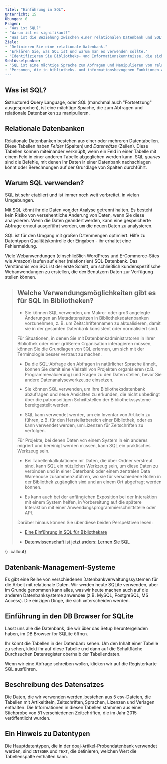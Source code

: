 ```yaml
---
Titel: "Einführung in SQL".
Unterricht: 15
Übungen: 0
Fragen:
- "Was ist SQL?"
- "Warum ist es signifikant?"
- "Was ist die Beziehung zwischen einer relationalen Datenbank und SQL?"
Ziele:
- "Definieren Sie eine relationale Datenbank."
- "Erklären Sie, was SQL ist und warum man es verwenden sollte."
- "Identifizieren Sie Bibliotheks- und Informationskenntnisse, die sich auf die Verwendung von SQL beziehen".
Schlüsselpunkte:
- "SQL ist eine mächtige Sprache zum Abfragen und Manipulieren von relationalen Datenbanken".
- "Personen, die in bibliotheks- und informationsbezogenen Funktionen arbeiten, verfügen über Fähigkeiten, die es ihnen ermöglichen, SQL zum Organisieren von und Zugreifen auf Daten zu verwenden.
---
```


## Was ist SQL?

**S**structured **Q**uery **L**anguage, oder SQL (manchmal auch "Fortsetzung" ausgesprochen), ist eine mächtige Sprache, die zum Abfragen und
relationale Datenbanken zu manipulieren. 

## Relationale Datenbanken

Relationale Datenbanken bestehen aus einer oder mehreren Datentabellen. Diese Tabellen haben
_Felder_ (Spalten) und _Datensätze_ (Zeilen). Diese Tabellen können
miteinander verknüpft, wenn ein Feld in einer Tabelle mit einem Feld in einer anderen Tabelle abgeglichen werden kann. 
SQL _queries_ sind die Befehle, mit denen Ihr Daten in einer Datenbank nachschlagen könnt oder
Berechnungen auf der Grundlage von Spalten durchführt.

## Warum SQL verwenden?

SQL ist sehr etabliert und ist immer noch weit verbreitet. 
in vielen Umgebungen. 

Mit SQL könnt ihr die Daten von der Analyse getrennt halten. Es besteht kein Risiko von
versehentliche Änderung von Daten, wenn Sie diese analysieren. Wenn die Daten geändert werden,
kann eine gespeicherte Abfrage erneut ausgeführt werden, um die neuen Daten zu analysieren.

SQL ist für den Umgang mit großen Datenmengen optimiert. Hilfe zu Datentypen
Qualitätskontrolle der Eingaben - ihr erhaltet eine Fehlermeldung.

Viele Webanwendungen (einschließlich WordPress und E-Commerce-Sites wie Amazon) laufen auf einer (relationalen) SQL-Datenbank. Das Verständnis von SQL ist der erste Schritt, um schließlich kundenspezifische Webanwendungen zu erstellen, die den Benutzern Daten zur Verfügung stellen können.

> ## Welche Verwendungsmöglichkeiten gibt es für SQL in Bibliotheken?
> 
> * Sie können SQL verwenden, um Makro- oder groß angelegte Änderungen an Metadatensätzen in Bibliotheksdatenbanken vorzunehmen, z. B. um Zeitschriftennamen zu aktualisieren, damit sie in der gesamten Datenbank konsistent oder normalisiert sind.
> 
> Für Situationen, in denen Sie mit Datenbankadministratoren in Ihrer Bibliothek oder einer größeren Organisation interagieren müssen, können Sie die Grundlagen von SQL erlernen, um sich mit der Terminologie besser vertraut zu machen.
> 
> * Da die SQL-Abfrage den Abfragen in natürlicher Sprache ähnelt, können Sie damit eine Vielzahl von Projekten organisieren (z.B. Programmevaluierung) und Fragen zu den Daten stellen, bevor Sie andere Datenanalysewerkzeuge einsetzen.
> 
> * Sie können SQL verwenden, um Ihre Bibliotheksdatenbank abzufragen und neue Ansichten zu erkunden, die nicht unbedingt über die patronseitigen Schnittstellen der Bibliothekssysteme bereitgestellt werden.
> 
> * SQL kann verwendet werden, um ein Inventar von Artikeln zu führen, z.B. für den Herstellerbereich einer Bibliothek, oder es kann verwendet werden, um Lizenzen für Zeitschriften zu verfolgen.
> 
> Für Projekte, bei denen Daten von einem System in ein anderes migriert und bereinigt werden müssen, kann SQL ein praktisches Werkzeug sein.
> 
> * Bei Tabellenkalkulationen mit Daten, die über Ordner verstreut sind, kann SQL ein nützliches Werkzeug sein, um diese Daten zu verbinden und in einer Datenbank oder einem zentralen Data Warehouse zusammenzuführen, wo sie für verschiedene Rollen in der Bibliothek zugänglich sind und an einem Ort abgefragt werden können.
> 
> * Es kann auch bei der anfänglichen Exposition bei der Interaktion mit einem System helfen, in Vorbereitung auf die spätere Interaktion mit einer Anwendungsprogrammierschnittstelle oder API.
> 
> Darüber hinaus können Sie über diese beiden Perspektiven lesen:
> 
> * [Eine Einführung in SQL für Bibliothekare](http://ruthtillman.com/an-introduction-to-sql-for-librarians/)
> 
> * [Datenwissenschaft ist jetzt anders: Lernen Sie SQL](https://veekaybee.github.io/2019/02/13/data-science-is-different/)
>
{: .callout}

## Datenbank-Management-Systeme

Es gibt eine Reihe von verschiedenen Datenbankverwaltungssystemen für die Arbeit mit
relationale Daten. Wir werden heute SQLite verwenden, aber im Grunde genommen kann alles, was wir
heute machen auch auf die anderen Datenbanksysteme anwenden (z.B. MySQL,
PostgreSQL, MS Access). Die einzigen Dinge, die sich unterscheiden werden.

## Einführung in den DB Browser for SQLite

Lasst uns alle die Datenbank, die wir über das Setup heruntergeladen haben, im DB Browser for SQLite öffnen.

Ihr könnt die Tabellen in der Datenbank sehen.
Um den Inhalt einer Tabelle zu sehen, klickt ihr auf diese Tabelle und dann auf die Schaltfläche Durchsuchen 
Datenregister oberhalb der Tabellendaten.

Wenn wir eine Abfrage schreiben wollen, klicken wir auf die Registerkarte SQL ausführen.

## Beschreibung des Datensatzes

Die Daten, die wir verwenden werden, bestehen aus 5 csv-Dateien, die Tabellen mit Artikeltiteln, Zeitschriften, Sprachen, Lizenzen und Verlagen enthalten. Die Informationen in diesen Tabellen stammen aus einer Stichprobe von 51 verschiedenen Zeitschriften, die im Jahr 2015 veröffentlicht wurden.


## Ein Hinweis zu Datentypen

Die Hauptdatentypen, die in der doaj-Artikel-Probendatenbank verwendet werden, sind `INTEGER` und `TEXT`, die definieren, welchen Wert die Tabellenspalte enthalten kann. 
